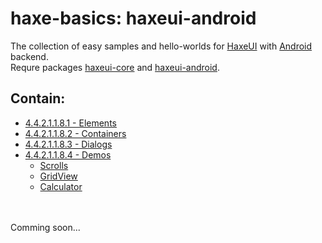 haxe-basics: haxeui-android
=========================

The collection of easy samples and hello-worlds for [HaxeUI](https://github.com/haxeui/haxeui-core) with [Android](https://www.android.com/) backend.<br/>
Requre packages [haxeui-core](https://github.com/haxeui/haxeui-core) and [haxeui-android](https://github.com/haxeui/haxeui-android).

## Contain:

* [4.4.2.1.1.8.1 - Elements](./4.4.2.1.1.8.1_Elements)
* [4.4.2.1.1.8.2 - Containers](./4.4.2.1.1.8.2_Containers)
* [4.4.2.1.1.8.3 - Dialogs](./4.4.2.1.1.8.3_Dialogs)
* [4.4.2.1.1.8.4 - Demos](./4.4.2.1.1.8.4_Demos)
  * [Scrolls](./4.4.2.1.1.8.4_Demos/Scrolls)
  * [GridView](./4.4.2.1.1.8.4_Demos/GridView)
  * [Calculator](./4.4.2.1.1.8.4_Demos/Calculator)

<br/>
<br/>
Comming soon...
